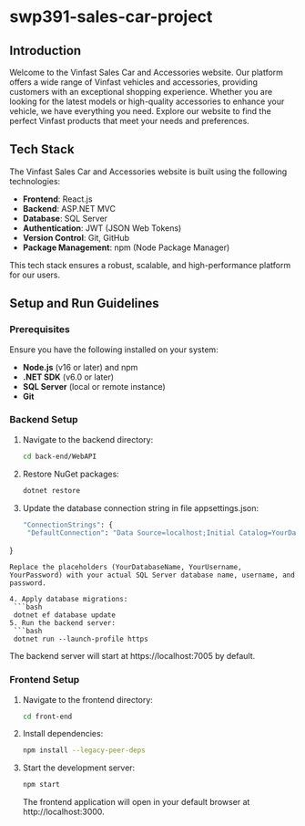 # swp391-sales-car-project

## Introduction

Welcome to the Vinfast Sales Car and Accessories website. Our platform offers a wide range of Vinfast vehicles and accessories, providing customers with an exceptional shopping experience. Whether you are looking for the latest models or high-quality accessories to enhance your vehicle, we have everything you need. Explore our website to find the perfect Vinfast products that meet your needs and preferences.

## Tech Stack

The Vinfast Sales Car and Accessories website is built using the following technologies:

- **Frontend**: React.js
- **Backend**: ASP.NET MVC
- **Database**: SQL Server
- **Authentication**: JWT (JSON Web Tokens)
- **Version Control**: Git, GitHub
- **Package Management**: npm (Node Package Manager)

This tech stack ensures a robust, scalable, and high-performance platform for our users.

## Setup and Run Guidelines

### Prerequisites

Ensure you have the following installed on your system:
- **Node.js** (v16 or later) and npm
- **.NET SDK** (v6.0 or later)
- **SQL Server** (local or remote instance)
- **Git**

### Backend Setup

1. Navigate to the backend directory:
    ```bash
   cd back-end/WebAPI

2. Restore NuGet packages:
    ```bash
    dotnet restore

3. Update the database connection string in file appsettings.json:
   ```bash
   "ConnectionStrings": {
    "DefaultConnection": "Data Source=localhost;Initial Catalog=YourDatabaseName;User ID=YourUsername;Password=YourPassword;Encrypt=True;TrustServerCertificate=True;"
  }
  ```
  Replace the placeholders (YourDatabaseName, YourUsername, YourPassword) with your actual SQL Server database name, username, and password.

4. Apply database migrations:
   ```bash
   dotnet ef database update
5. Run the backend server:
   ```bash
   dotnet run --launch-profile https
   ```
   
   The backend server will start at https://localhost:7005 by default.

### Frontend Setup

1. Navigate to the frontend directory:
   ```bash
   cd front-end

2. Install dependencies:
   ```bash
   npm install --legacy-peer-deps

3. Start the development server:
   ```bash
   npm start
   ```

   The frontend application will open in your default browser at http://localhost:3000.